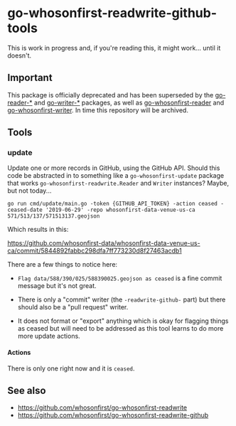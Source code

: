 # go-whosonfirst-readwrite-github-tools

This is work in progress and, if you're reading this, it might work... until it doesn't.

## Important

This package is officially deprecated and has been superseded by the [go-reader-*](https://github.com/whosonfirst?utf8=%E2%9C%93&q=go-reader&type=&language=) and [go-writer-*](https://github.com/whosonfirst?utf8=%E2%9C%93&q=go-writer&type=&language=) packages, as well as [go-whosonfirst-reader](https://github.com/whosonfirst/go-whosonfirst-reader) and [go-whosonfirst-writer](https://github.com/whosonfirst/go-whosonfirst-writer). In time this repository will be archived.

## Tools

### update

Update one or more records in GitHub, using the GitHub API. Should this code be abstracted in to something like a `go-whosonfirst-update` package that works `go-whosonfirst-readwrite.Reader` and `Writer` instances? Maybe, but not today...

```
go run cmd/update/main.go -token {GITHUB_API_TOKEN} -action ceased -ceased-date '2019-06-29' -repo whosonfirst-data-venue-us-ca 571/513/137/571513137.geojson
```

Which results in this:

https://github.com/whosonfirst-data/whosonfirst-data-venue-us-ca/commit/5844892fabbc298dfa7ff773230d8f27463acdb1

There are a few things to notice here:

* `Flag data/588/390/025/588390025.geojson as ceased` is a fine commit message but it's not great.

* There is only a "commit" writer (the `-readwrite-github-` part) but there should also be a "pull request" writer.

* It does not format or "export" anything which is okay for flagging things as ceased but will need to be addressed as this tool learns to do more more update actions.

#### Actions

There is only one right now and it is `ceased`.

## See also

* https://github.com/whosonfirst/go-whosonfirst-readwrite
* https://github.com/whosonfirst/go-whosonfirst-readwrite-github
